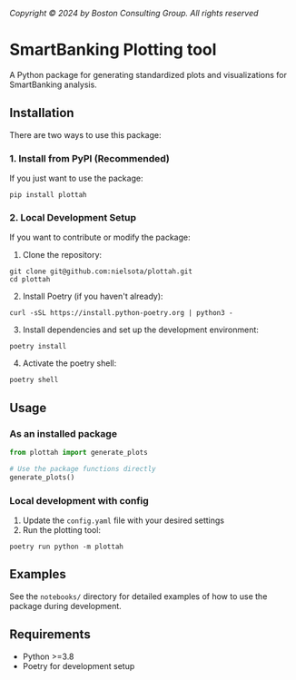 *Copyright © 2024 by Boston Consulting Group. All rights reserved*
# SmartBanking Plotting tool

A Python package for generating standardized plots and visualizations for SmartBanking analysis.

## Installation

There are two ways to use this package:

### 1. Install from PyPI (Recommended)

If you just want to use the package:

```shell
pip install plottah
```

### 2. Local Development Setup

If you want to contribute or modify the package:

1. Clone the repository:
```shell
git clone git@github.com:nielsota/plottah.git
cd plottah
```

2. Install Poetry (if you haven't already):
```shell
curl -sSL https://install.python-poetry.org | python3 -
```

3. Install dependencies and set up the development environment:
```shell
poetry install
```

4. Activate the poetry shell:
```shell
poetry shell
```

## Usage

### As an installed package

```python
from plottah import generate_plots

# Use the package functions directly
generate_plots()
```

### Local development with config

1. Update the `config.yaml` file with your desired settings
2. Run the plotting tool:
```shell
poetry run python -m plottah
```

## Examples

See the `notebooks/` directory for detailed examples of how to use the package during development.

## Requirements

* Python >=3.8
* Poetry for development setup
